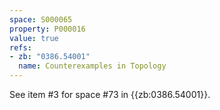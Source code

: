 ```yaml
---
space: S000065
property: P000016
value: true
refs:
- zb: "0386.54001"
  name: Counterexamples in Topology
---
```


See item #3 for space #73 in {{zb:0386.54001}}.
